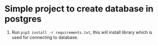 # Simple project to create database in postgres

1. Run ```pip3 install -r requirements.txt```, this will install library which is used for connecting to database.